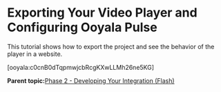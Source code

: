 # Exporting Your Video Player and Configuring Ooyala Pulse

This tutorial shows how to export the project and see the behavior of the player in a website.

\[ooyala:c0cnB0dTqpmwjcbRcgKXwLLMh26ne5KG\]



**Parent topic:**[Phase 2 - Developing Your Integration \(Flash\)](../../../oadtech/ad_serving/dg/flash_phase2.md)

